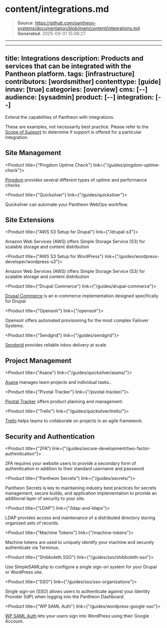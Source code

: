 # content/integrations.md

> **Source**: https://github.com/pantheon-systems/documentation/blob/main/content/integrations.md
> **Generated**: 2025-09-01 15:06:27

---

---
title: Integrations
description: Products and services that can be integrated with the Pantheon platform.
tags: [infrastructure]
contributors: [wordsmither]
contenttype: [guide]
innav: [true]
categories: [overview]
cms: [--]
audience: [sysadmin]
product: [--]
integration: [--]
---

Extend the capabilities of Pantheon with integrations.

<Alert title="Note" type="info" >

These are examples, not necessarily best practice.  Please refer to the [Scope of Support](/guides/support/) to determine if support is offered for a particular integration.

</Alert>

## Site Management


<ProductGroup>

  <Product title={"Pingdom Uptime Check"} link={"/guides/pingdom-uptime-check"}>

  [Pingdom](https://www.pingdom.com/) provides several different types of uptime and performance checks

  </Product>

  <Product title={"Quicksilver"} link={"/guides/quicksilver"}>

  Quicksilver can automate your Pantheon WebOps workflow.

  </Product>

</ProductGroup>

## Site Extensions

<ProductGroup>

  <Product title={"AWS S3 Setup for Drupal"} link={"/drupal-s3"}>

  Amazon Web Services (AWS) offers Simple Storage Service (S3) for scalable storage and content distribution

  </Product>

  <Product title={"AWS S3 Setup for WordPress"} link={"/guides/wordpress-developer/wordpress-s3"}>

  Amazon Web Services (AWS) offers Simple Storage Service (S3) for scalable storage and content distribution

  </Product>

  <Product title={"Drupal Commerce"} link={"/guides/drupal-commerce"}>

  [Drupal Commerce](https://drupalcommerce.org/) is an e-commerce implementation designed specifically for Drupal

  </Product>

  <Product title={"Opensolr"} link={"/opensolr"}>

  Opensolr offers automated provisioning for the most complex Failover Systems.

  </Product>

  <Product title={"Sendgrid"} link={"/guides/sendgrid"}>

  [Sendgrid](https://sendgrid.com/) provides reliable inbox delivery at scale.

  </Product>

 </ProductGroup>

## Project Management

<ProductGroup>

  <Product title={"Asana"} link={"/guides/quicksilver/asana/"}>

  [Asana](https://asana.com/) manages team projects and individual tasks..

  </Product>

  <Product title={"Pivotal Tracker"} link={"/pivotal-tracker/"}>

  [Pivotal Tracker](https://www.pivotaltracker.com/) offers product planning and management.

  </Product>

  <Product title={"Trello"} link={"/guides/quicksilver/trello/"}>

  [Trello](https://trello.com/) helps teams to collaborate on projects in an agile framework.

  </Product>


</ProductGroup>

## Security and Authentication

<ProductGroup>

  <Product title={"2FA"} link={"/guides/secure-development/two-factor-authentication"}>

  2FA requires your website users to provide a secondary form of authentication in addition to their standard username and password

  </Product>

  <Product title={"Pantheon Secrets"} link={"/guides/secrets/"}>

  Pantheon Secrets is key to maintaining industry best practices for secrets management, secure builds, and application implementation to provide an additional layer of security to your site.

  </Product>

  <Product title={"LDAP"} link={"/ldap-and-ldaps"}>

  LDAP provides access and maintenance of a distributed directory storing organized sets of records.

  </Product>

  <Product title={"Machine Tokens"} link={"/machine-tokens"}>

  Machine tokens are used to uniquely identify your machine and securely authenticate via Terminus.

  </Product>

  <Product title={"Shibboleth SSO"} link={"/guides/sso/shibboleth-sso"}>

  Use SimpleSAMLphp to configure a single sign-on system for your Drupal or WordPress site.

  </Product>

  <Product title={"SSO"} link={"/guides/sso/sso-organizations"}>

  Single sign-on (SSO) allows users to authenticate against your Identity Provider (IdP) when logging into the Pantheon Dashboard.

  </Product>

  <Product title={"WP SAML Auth"} link={"/guides/wordpress-google-sso"}>

   [WP SAML Auth](https://wordpress.org/plugins/wp-saml-auth/) lets your users sign into WordPress using their Google Account.

  </Product>

</ProductGroup>

